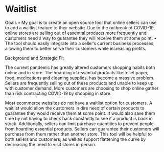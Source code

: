 # Waitlist

Goals
•	My goal is to create an open source tool that online sellers can use to add a waitlist feature to their website. Due to the outbreak of COVID-19, online stores are selling out of essential products more frequently and customers need a way to guarantee they will receive them at some point.
•	The tool should easily integrate into a seller’s current business processes, allowing them to better serve their customers while increasing profits.

Background and Strategic Fit

The current pandemic has greatly altered customers shopping habits both online and in store. The hoarding of essential products like toilet paper, food, medications and cleaning supplies. has become a massive problem. Sellers are frequently selling out of these products and unable to keep up with customer demand. More customers are choosing to shop online gather than risk contracting COVID-19 by shopping in store.

Most ecommerce websites do not have a waitlist option for customers. A waitlist would allow the customers in dire need of certain products to guarantee they would receive them at some point. It would also save them time by not having to check back constantly to see if a product is back in stock. Additionally, sellers can limit purchase quantities to prevent people from hoarding essential products. Sellers can guarantee their customers will purchase from them rather than another store. This tool will be helpful to both sellers and customers, as well as support flattening the curve by decreasing the need to visit stores in person.

